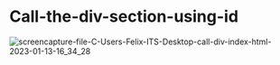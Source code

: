 # Call-the-div-section-using-id




![screencapture-file-C-Users-Felix-ITS-Desktop-call-div-index-html-2023-01-13-16_34_28](https://user-images.githubusercontent.com/121026028/212306142-686e391d-15ec-49a2-a364-3e842b5a97cf.png)

